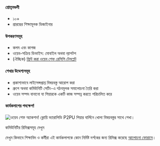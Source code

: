 #### শ্রোতৃমণ্ডলী

* ১০+
* প্রারম্ভের শিক্ষামূলক ডিজাইনার

#### উপকরণসমূহ

* কলম এবং কাগজ
* ওয়েব-সক্রিয় ডিভাইস: মোবাইল অথবা ল্যাপটপ
* (ঐচ্ছিক) [প্রিন্ট করা ওয়েব শেফ রেসিপি টেমপ্লেট](https://michelle.makes.org/thimble/OTg5MDY5NTY4/web-chef-recipe)

#### শেখার উদ্দেশ্যসমূহ

* প্রকাশ্যভাবে লাইসেন্সপ্রাপ্ত বিষয়বস্তু আরোপ করা
* গ্রুপে অথবা কমিউনিটি সেটিং-এ গঠনমূলক সমালোচনা তৈরি করা
* ওয়েব সম্পদ বানানো যা পিয়ারকে একটি কাজ সম্পন্ন করতে পরিচালিত করে

#### কার্যকলাপের পদক্ষেপ!

![ওয়েব শেফ অ্যাকশন!](http://mozilla.github.io/webmaker-curriculum/images/chef-in-action.jpg)
ক্লোয়ি ভ্যারালিডি
P2PU পিয়ার বার্লিনে খোলা বিষয়বস্তুর সাথে শেখা। 
               
কমিউনিটির রিমিক্সসমূহ দেখুন

দেখুন কিভাবে শিক্ষাবিদ ও কর্মীরা এই কার্যকলাপকে কোন নির্দিষ্ট দর্শকের জন্য রিমিক্স করেছে [আলোচনা ফোরামে](http://discourse.webmaker.org/t/testing-2-writing-the-web/1195/3)।